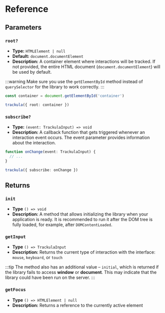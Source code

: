 # Reference

## Parameters

### `root?`

- **Type:** `HTMLElement | null`
- **Default:** `document.documentElement`
- **Description:** A container element where interactions will be tracked.
If not provided, the entire HTML document (`document.documentElement`) will be used by default.

:::warning
Make sure you use the `getElementById` method instead of `querySelector` for the library to work correctly.
:::

```typescript
const container = document.getElementById('container')

trackula({ root: container })
```

### `subscribe?`
- **Type:** `(event: TrackulaInput) => void`
- **Description:** A callback function that gets triggered whenever an interaction event occurs. The event parameter provides information about the interaction.

```typescript
function onChange(event: TrackulaInput) {
  // ...
}

trackula({ subscribe: onChange })
```

## Returns

### `init`
- **Type** `() => void`
- **Description:** A method that allows initializing the library when your application is ready. It is recommended to run it after the DOM tree is fully loaded, for example, after `DOMContentLoaded`.

### `getInput`
- **Type** `() => TrackulaInput`
- **Description:** Returns the current type of interaction with the interface: `mouse`, `keyboard`, or `touch`

:::tip
The method also has an additional value – `initial`, which is returned if the library fails to access **window** or **document**. This may indicate that the library could have been run on the server.
:::

### `getFocus` <Badge type="warning" text="experimental" />
- **Type** `() => HTMLElement | null`
- **Description:** Returns a reference to the currently active element

